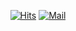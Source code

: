 <div align=center>
  
[![Hits](https://hits.seeyoufarm.com/api/count/incr/badge.svg?url=https%3A%2F%2Fgithub.com%2F2cercle&count_bg=%233183A6&title_bg=%23A7CBDD&icon=&icon_color=%23E7E7E7&title=hits&edge_flat=false)](https://github.com/2cercle)
[![Mail](https://img.shields.io/badge/-Mail-FFCD00?&logo=gmail&logoColor=white&style=flat-square&link=mailto:cercle213@gmail.com)](mailto:cercle213@gmail.com)
